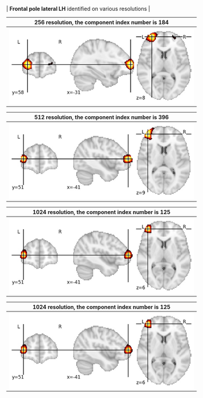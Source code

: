 


| **Frontal pole lateral LH** identified on various resolutions |

| 256 resolution, the component index number is 184|  
|:---:|  
| ![Component 256](../256/final/184.jpg "From component 256: Frontal pole lateral LH") |

| 512 resolution, the component index number is 396|  
|:---:|  
| ![Component 512](../512/final/396.jpg "From component 512: Frontal pole lateral LH") |

| 1024 resolution, the component index number is 125|  
|:---:|  
| ![Component 1024](../1024/final/125.jpg "From component 1024: Frontal pole lateral LH") |

| 1024 resolution, the component index number is 125|  
|:---:|  
| ![Component 1024](../1024/final/125.jpg "From component 1024: Frontal pole lateral LH") |